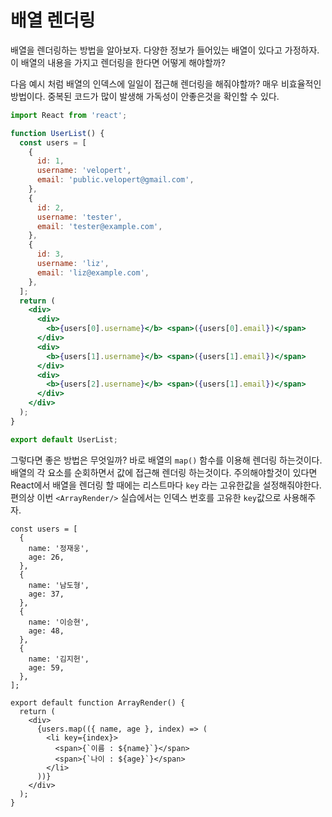 # 배열 렌더링

배열을 렌더링하는 방법을 알아보자. 다양한 정보가 들어있는 배열이 있다고 가정하자. 이 배열의 내용을 가지고 렌더링을 한다면 어떻게 해야할까?

다음 예시 처럼 배열의 인덱스에 일일이 접근해 렌더링을 해줘야할까? 매우 비효율적인 방법이다. 중복된 코드가 많이 발생해 가독성이 안좋은것을 확인할 수 있다.

```jsx
import React from 'react';

function UserList() {
  const users = [
    {
      id: 1,
      username: 'velopert',
      email: 'public.velopert@gmail.com',
    },
    {
      id: 2,
      username: 'tester',
      email: 'tester@example.com',
    },
    {
      id: 3,
      username: 'liz',
      email: 'liz@example.com',
    },
  ];
  return (
    <div>
      <div>
        <b>{users[0].username}</b> <span>({users[0].email})</span>
      </div>
      <div>
        <b>{users[1].username}</b> <span>({users[1].email})</span>
      </div>
      <div>
        <b>{users[2].username}</b> <span>({users[1].email})</span>
      </div>
    </div>
  );
}

export default UserList;
```

그렇다면 좋은 방법은 무엇일까? 바로 배열의 `map()` 함수를 이용해 렌더링 하는것이다. 배열의 각 요소를 순회하면서 값에 접근해 렌더링 하는것이다. 주의해야할것이 있다면 React에서 배열을 렌더링 할 때에는 리스트마다 `key` 라는 고유한값을 설정해줘야한다. 편의상 이번 `<ArrayRender/>` 실습에서는 인덱스 번호를 고유한 `key`값으로 사용해주자.

```tsx
const users = [
  {
    name: '정재웅',
    age: 26,
  },
  {
    name: '남도형',
    age: 37,
  },
  {
    name: '이승현',
    age: 48,
  },
  {
    name: '김지헌',
    age: 59,
  },
];

export default function ArrayRender() {
  return (
    <div>
      {users.map(({ name, age }, index) => (
        <li key={index}>
          <span>{`이름 : ${name}`}</span>
          <span>{`나이 : ${age}`}</span>
        </li>
      ))}
    </div>
  );
}
```
